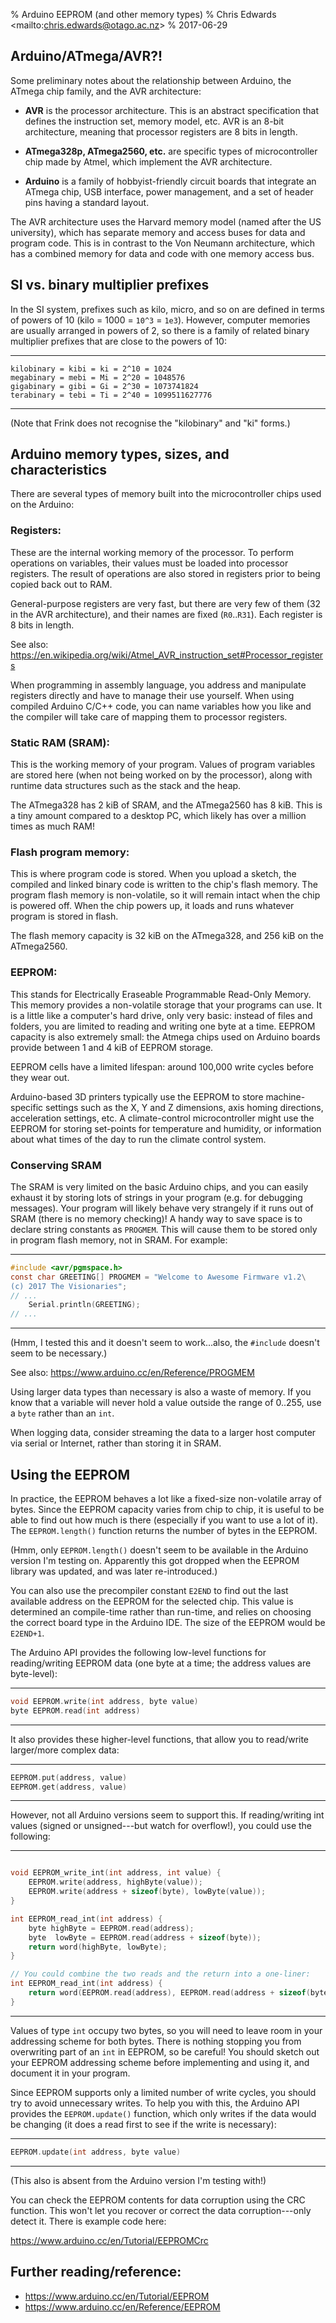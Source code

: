 % Arduino EEPROM (and other memory types)
% Chris Edwards \<mailto:chris.edwards@otago.ac.nz\>
% 2017-06-29

## Arduino/ATmega/AVR?!

Some preliminary notes about the relationship between Arduino, the ATmega chip family, and the AVR architecture:

* **AVR** is the processor architecture.  This is an abstract specification that defines the instruction set, memory model, etc.  AVR is an 8-bit architecture, meaning that processor registers are 8 bits in length.

* **ATmega328p, ATmega2560, etc.** are specific types of microcontroller chip made by Atmel, which implement the AVR architecture.

* **Arduino** is a family of hobbyist-friendly circuit boards that integrate an ATmega chip, USB interface, power management, and a set of header pins having a standard layout.

The AVR architecture uses the Harvard memory model (named after the US university), which has separate memory and access buses for data and program code.  This is in contrast to the Von Neumann architecture, which has a combined memory for data and code with one memory access bus.


## SI vs. binary multiplier prefixes

In the SI system, prefixes such as kilo, micro, and so on are defined in terms of powers of 10 (kilo = 1000 = `10^3` = `1e3`).  However, computer memories are usually arranged in powers of 2, so there is a family of related binary multiplier prefixes that are close to the powers of 10:

----

	kilobinary = kibi = ki = 2^10 = 1024
	megabinary = mebi = Mi = 2^20 = 1048576
	gigabinary = gibi = Gi = 2^30 = 1073741824
	terabinary = tebi = Ti = 2^40 = 1099511627776
	
----

(Note that Frink does not recognise the "kilobinary" and "ki" forms.)


## Arduino memory types, sizes, and characteristics

There are several types of memory built into the microcontroller chips used on the Arduino:

### Registers:

These are the internal working memory of the processor.  To perform operations on variables, their values must be loaded into processor registers.  The result of operations are also stored in registers prior to being copied back out to RAM.

General-purpose registers are very fast, but there are very few of them (32 in the AVR architecture), and their names are fixed (`R0`..`R31`).  Each register is 8 bits in length.

See also: <https://en.wikipedia.org/wiki/Atmel_AVR_instruction_set#Processor_registers>

When programming in assembly language, you address and manipulate registers directly and have to manage their use yourself.  When using compiled Arduino C/C++ code, you can name variables how you like and the compiler will take care of mapping them to processor registers.

### Static RAM (SRAM):

This is the working memory of your program. Values of program variables are stored here (when not being worked on by the processor), along with runtime data structures such as the stack and the heap.

The ATmega328 has 2 kiB of SRAM, and the ATmega2560 has 8 kiB.  This is a tiny amount compared to a desktop PC, which likely has over a million times as much RAM!
	
### Flash program memory:

This is where program code is stored.  When you upload a sketch, the compiled and linked binary code is written to the chip's flash memory.  The program flash memory is non-volatile, so it will remain intact when the chip is powered off.  When the chip powers up, it loads and runs whatever program is stored in flash.

The flash memory capacity is 32 kiB on the ATmega328, and 256 kiB on the ATmega2560.

### EEPROM:

This stands for Electrically Eraseable Programmable Read-Only Memory.  This memory provides a non-volatile storage that your programs can use.  It is a little like a computer's hard drive, only very basic: instead of files and folders, you are limited to reading and writing one byte at a time.  EEPROM capacity is also extremely small: the Atmega chips used on Arduino boards provide between 1 and 4 kiB of EEPROM storage.

EEPROM cells have a limited lifespan: around 100,000 write cycles before they wear out.

Arduino-based 3D printers typically use the EEPROM to store machine-specific settings such as the X, Y and Z dimensions, axis homing directions, acceleration settings, etc.  A climate-control microcontroller might use the EEPROM for storing set-points for temperature and humidity, or information about what times of the day to run the climate control system.


### Conserving SRAM

The SRAM is very limited on the basic Arduino chips, and you can easily exhaust it by storing lots of strings in your program (e.g. for debugging messages).  Your program will likely behave very strangely if it runs out of SRAM (there is no memory checking)!  A handy way to save space is to declare string constants as `PROGMEM`.  This will cause them to be stored only in program flash memory, not in SRAM.  For example:

___
```c
#include <avr/pgmspace.h>
const char GREETING[] PROGMEM = "Welcome to Awesome Firmware v1.2\
(c) 2017 The Visionaries";
// ...
	Serial.println(GREETING);
// ...
```
___

(Hmm, I tested this and it doesn't seem to work...also, the `#include` doesn't seem to be necessary.)

See also: <https://www.arduino.cc/en/Reference/PROGMEM>

Using larger data types than necessary is also a waste of memory.  If you know that a variable will never hold a value outside the range of 0..255, use a `byte` rather than an `int`.

When logging data, consider streaming the data to a larger host computer via serial or Internet, rather than storing it in SRAM.



## Using the EEPROM

In practice, the EEPROM behaves a lot like a fixed-size non-volatile array of bytes.  Since the EEPROM capacity varies from chip to chip, it is useful to be able to find out how much is there (especially if you want to use a lot of it).  The `EEPROM.length()` function returns the number of bytes in the EEPROM.

(Hmm, only `EEPROM.length()` doesn't seem to be available in the Arduino version I'm testing on.  Apparently this got dropped when the EEPROM library was updated, and was later re-introduced.)

You can also use the precompiler constant `E2END` to find out the last available address on the EEPROM for the selected chip.  This value is determined an compile-time rather than run-time, and relies on choosing the correct board type in the Arduino IDE.  The size of the EEPROM would be `E2END+1`.

The Arduino API provides the following low-level functions for reading/writing EEPROM data (one byte at a time; the address values are byte-level):

_____________________________________________
```c
void EEPROM.write(int address, byte value)
byte EEPROM.read(int address)
```
_____________________________________________

It also provides these higher-level functions, that allow you to read/write larger/more complex data:

___
```c
EEPROM.put(address, value)
EEPROM.get(address, value)
```
___

However, not all Arduino versions seem to support this.  If reading/writing int values (signed or unsigned---but watch for overflow!), you could use the following:

___
```c

void EEPROM_write_int(int address, int value) {
	EEPROM.write(address, highByte(value));
	EEPROM.write(address + sizeof(byte), lowByte(value));
}

int EEPROM_read_int(int address) {
	byte highByte = EEPROM.read(address);
	byte  lowByte = EEPROM.read(address + sizeof(byte));
	return word(highByte, lowByte);
}

// You could combine the two reads and the return into a one-liner:
int EEPROM_read_int(int address) {
	return word(EEPROM.read(address), EEPROM.read(address + sizeof(byte)));
}
```
___

Values of type `int` occupy two bytes, so you will need to leave room in your addressing scheme for both bytes.  There is nothing stopping you from overwriting part of an `int` in EEPROM, so be careful!  You should sketch out your EEPROM addressing scheme before implementing and using it, and document it in your program.

Since EEPROM supports only a limited number of write cycles, you should try to avoid unnecessary writes.  To help you with this, the Arduino API provides the `EEPROM.update()` function, which only writes if the data would be changing (it does a read first to see if the write is necessary):

___
```c
EEPROM.update(int address, byte value)
```
___

(This also is absent from the Arduino version I'm testing with!)

You can check the EEPROM contents for data corruption using the CRC function.  This won't let you recover or correct the data corruption---only detect it.  There is example code here:

<https://www.arduino.cc/en/Tutorial/EEPROMCrc>


## Further reading/reference:

 - <https://www.arduino.cc/en/Tutorial/EEPROM>
 - <https://www.arduino.cc/en/Reference/EEPROM>
